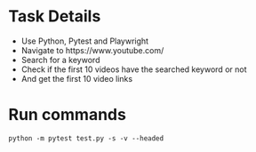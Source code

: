# Task Details
<ul> 
    <li>Use Python, Pytest and Playwright</li>
    <li>Navigate to https://www.youtube.com/</li>
    <li>Search for a keyword</li>
    <li>Check if the first 10 videos have the searched keyword or not</li>
    <li>And get the first 10 video links</li>
</ul>

# Run commands
<code>python -m pytest test.py -s -v --headed</code>